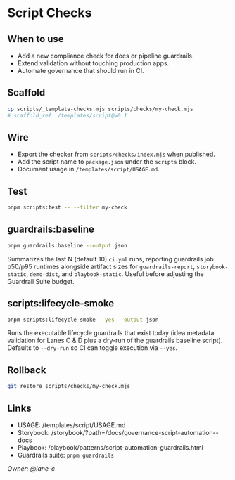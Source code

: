 # Script Checks

## When to use

- Add a new compliance check for docs or pipeline guardrails.
- Extend validation without touching production apps.
- Automate governance that should run in CI.

## Scaffold

```bash
cp scripts/_template-checks.mjs scripts/checks/my-check.mjs
# scaffold_ref: /templates/script@v0.1
```

## Wire

- Export the checker from `scripts/checks/index.mjs` when published.
- Add the script name to `package.json` under the `scripts` block.
- Document usage in `/templates/script/USAGE.md`.

## Test

```bash
pnpm scripts:test -- --filter my-check
```

## guardrails:baseline

```bash
pnpm guardrails:baseline --output json
```

Summarizes the last N (default 10) `ci.yml` runs, reporting guardrails job p50/p95 runtimes alongside artifact sizes for `guardrails-report`, `storybook-static`, `demo-dist`, and `playbook-static`. Useful before adjusting the Guardrail Suite budget.

## scripts:lifecycle-smoke

```bash
pnpm scripts:lifecycle-smoke --yes --output json
```

Runs the executable lifecycle guardrails that exist today (idea metadata validation for Lanes C & D plus a dry-run of the guardrails baseline script). Defaults to `--dry-run` so CI can toggle execution via `--yes`.

## Rollback

```bash
git restore scripts/checks/my-check.mjs
```

## Links

- USAGE: /templates/script/USAGE.md
- Storybook: /storybook/?path=/docs/governance-script-automation--docs
- Playbook: /playbook/patterns/script-automation-guardrails.html
- Guardrails suite: `pnpm guardrails`

_Owner: @lane-c_

